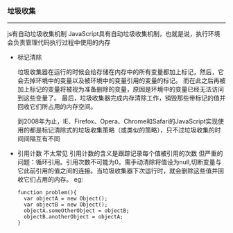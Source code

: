 ### 垃圾收集
--------------------------------
js有自动垃圾收集机制
JavaScript具有自动垃圾收集机制，也就是说，执行环境会负责管理代码执行过程中使用的内存
* 标记清除

  垃圾收集器在运行的时候会给存储在内存中的所有变量都加上标记，然后，它会去掉环境中的变量以及被环境中的变量引用的变量的标记。
  而在此之后再被加上标记的变量将被视为准备删除的变量，原因是环境中的变量已经无法访问到这些变量了。
  最后，垃圾收集器完成内存清除工作，销毁那些带标记的值并回收它们所占用的内存空间。
  
  到2008年为止，IE、Firefox、Opera、Chrome和Safari的JavaScript实现使用的都是标记清除式的垃圾收集策略（或类似的策略），只不过垃圾收集的时间间隔互有不同
  
* 引用计数
  不太常见
  引用计数的含义是跟踪记录每个值被引用的次数
  但严重的问题：循环引用。引用次数不可能为0。需手动清除将值设为null,切断变量与它此前引用的值之间的连接。当垃圾收集器下次运行时，就会删除这些值并回收它们占用的内存。
  eg:
  ```
  function problem(){    
    var objectA = new Object();    
    var objectB = new Object();    
    objectA.someOtherObject = objectB;    
    objectB.anotherObject = objectA;
  }
  ```
